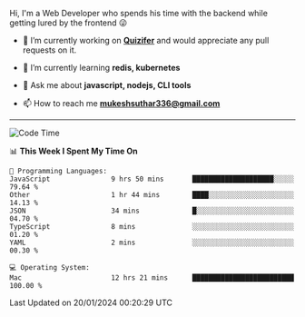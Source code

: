 Hi, I'm a Web Developer who spends his time with the backend while getting lured by the frontend 😜

- 🔭 I’m currently working on **[Quizifer](https://github.com/SutharMukesh/Quizifer/)** and would appreciate any pull requests on it.

- 🌱 I’m currently learning **redis, kubernetes**

- 💬 Ask me about **javascript, nodejs, CLI tools**

- 📫 How to reach me **mukeshsuthar336@gmail.com**

---
<!--START_SECTION:waka-->
![Code Time](http://img.shields.io/badge/Code%20Time-2%2C755%20hrs%2056%20mins-blue)

📊 **This Week I Spent My Time On** 

```text
💬 Programming Languages: 
JavaScript               9 hrs 50 mins       ████████████████████░░░░░   79.64 % 
Other                    1 hr 44 mins        ████░░░░░░░░░░░░░░░░░░░░░   14.13 % 
JSON                     34 mins             █░░░░░░░░░░░░░░░░░░░░░░░░   04.70 % 
TypeScript               8 mins              ░░░░░░░░░░░░░░░░░░░░░░░░░   01.20 % 
YAML                     2 mins              ░░░░░░░░░░░░░░░░░░░░░░░░░   00.30 % 

💻 Operating System: 
Mac                      12 hrs 21 mins      █████████████████████████   100.00 % 
```


 Last Updated on 20/01/2024 00:20:29 UTC
<!--END_SECTION:waka-->
